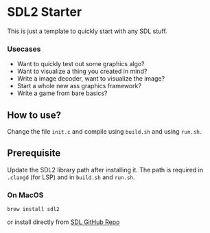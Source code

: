 # SDL2 Starter

This is just a template to quickly start with any SDL stuff.

### Usecases
- Want to quickly test out some graphics algo?
- Want to visualize a thing you created in mind?
- Write a image decoder, want to visualize the image?
- Start a whole new ass graphics framework?
- Write a game from bare basics?

## How to use?

Change the file `init.c` and compile using `build.sh` and using `run.sh`.

## Prerequisite

Update the SDL2 library path after installing it. The path is required in 
`.clangd` (for LSP) and in `build.sh` and `run.sh`.

### On MacOS

```
brew install sdl2
```
or install directly from [SDL GitHub Repo](https://github.com/libsdl-org/SDL/releases)
